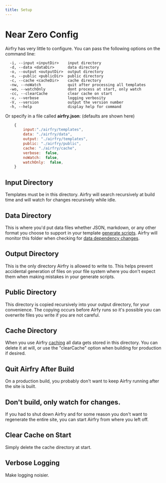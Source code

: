 ```yaml
---
title: Setup
---
```


# Near Zero Config

Airfry has very little to configure. You can pass the following options on the command line:

```text
  -i, --input <inputDir>    input directory
  -d, --data <dataDir>      data directory
  -o, --output <outputDir>  output directory
  -o, --public <publicDir>  public directory
  -c, --cache <cacheDir>    cache directory
  -nw, --noWatch            quit after processing all templates
  -wo, --watchOnly          dont process at start, only watch
  -cc, --clearCache         clear cache on start
  -v, --verbose             logging verbosity
  -V, --version             output the version number
  -h, --help                display help for command
```

Or specify in a file called **airfry.json**:
(defaults are shown here)

```javascript
	{
		input:"./airfry/templates",
		data: "./airfry/data",
		output: "./airfry/templates",
		public: "./airfry/public",
		cache: "./airfry/cache",
		verbose:  false,
		noWatch:  false,
		watchOnly:  false,
	}
```

## Input Directory

Templates must be in this directory. Airfry will search recursively at build time and will watch for changes recursively while idle.

## Data Directory

This is where you'd put data files whether JSON, markdown, or any other format you choose to support in your template [generate scripts](/docs/templates/generateScript/). Airfry will monitor this folder when checking for [data dependency changes](/docs/performance/dependencyTracking/).

## Output Directory

This is the only directory Airfry is allowed to write to. This helps prevent accidental generation of files on your file system where you don't expect them when making mistakes in your generate scripts.

## Public Directory

This directory is copied recursively into your output directory, for your convenience. The copying occurs before Airfy runs so it's possible you can overwrite files you write if you are not careful.

## Cache Directory

When you use Airfry [caching](/docs/performance/cache/) all data gets stored in this directory. You can delete it at will, or use the "clearCache" option when building for production if desired.

## Quit Airfry After Build

On a production build, you probably don't want to keep Airfry running after the site is built.

## Don't build, only watch for changes.

If you had to shut down Airfry and for some reason you don't want to regenerate the entire site, you can start Airfry from where you left off.

## Clear Cache on Start

Simply delete the cache directory at start.

## Verbose Logging

Make logging noisier.
